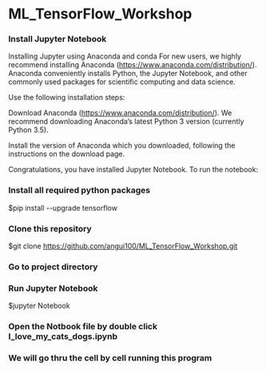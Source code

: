 # ML_TensorFlow_Workshop

### Install Jupyter Notebook
Installing Jupyter using Anaconda and conda
For new users, we highly recommend installing Anaconda (https://www.anaconda.com/distribution/). Anaconda conveniently installs Python, the Jupyter Notebook, and other commonly used packages for scientific computing and data science.

Use the following installation steps:

Download Anaconda (https://www.anaconda.com/distribution/). We recommend downloading Anaconda’s latest Python 3 version (currently Python 3.5).

Install the version of Anaconda which you downloaded, following the instructions on the download page.

Congratulations, you have installed Jupyter Notebook. To run the notebook:

### Install all required python packages
$pip install --upgrade tensorflow

### Clone this repository
$git clone https://github.com/angui100/ML_TensorFlow_Workshop.git

### Go to project directory

### Run Jupyter Notebook
$jupyter Notebook

### Open the Notbook file by double click I_love_my_cats_dogs.ipynb

### We will go thru the cell by cell running this program